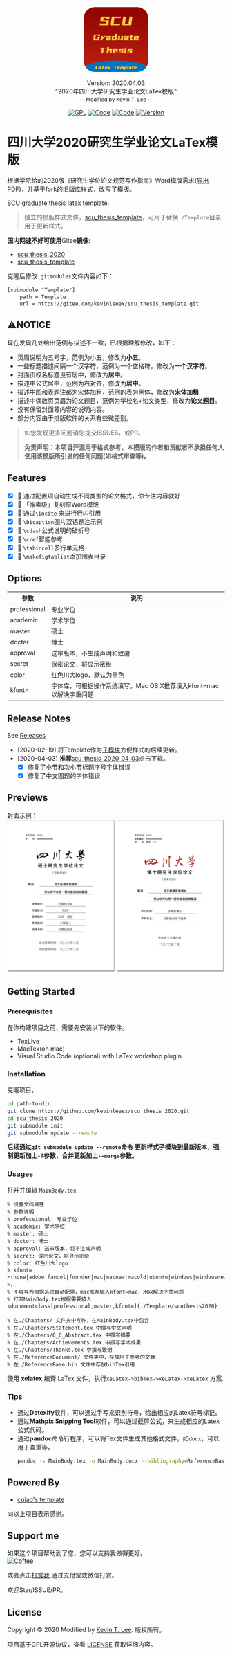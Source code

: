 <div align="center"><img style="display:inline-block" width='150' src="./assets/icon.png"/><p>
    <span style="font-size: 14px">Version: 2020.04.03</span><br>
    <span>"2020年四川大学研究生学业论文LaTex模版"</span><br>
    <span style="font-size: 12px;color= #95dafc">-- Modified by <a>Kevin T. Lee</a> --</span>
    </p>
   <a href="./License"><img alt="GPL" src="https://img.shields.io/badge/LICENSE%20-GPL-green.svg?longCache=true&style=for-the-badge"></a>
        <a href="http://lidengju.com"><img alt="Code" src="https://img.shields.io/badge/Code%20with-Love-red.svg?longCache=true&style=for-the-badge"></a>
   <a href="http://lidengju.com"><img alt="Code" src="https://img.shields.io/badge/%E6%AD%A6%E6%B1%89%0A-%E5%8A%A0%E6%B2%B9-red.svg?longCache=true&style=for-the-badge"></a>
    <a href="https://github.com/kevinleeex/scu_thesis_2020"><img alt="Version" src="https://img.shields.io/badge/Version-2020.04.03-blue.svg?longCache=true&style=for-the-badge"></a>
</div>


# 四川大学2020研究生学业论文LaTex模版

根据学院给的2020版《研究生学位论文规范写作指南》Word模版需求([导出PDF](./Reference%20Document/1-3%20《研究生学位论文规范写作指南》.pdf))，并基于fork的旧版库样式，改写了模版。

SCU graduate thesis latex template.

> 独立的模版样式文件，[scu_thesis_template](https://github.com/kevinleeex/scu_thesis_template)，可用于替换```./Template```目录用于更新样式。

**国内网速不好可使用**Gitee**镜像:**

- [scu_thesis_2020](https://gitee.com/kevinleeex/scu_thesis_2020)
- [scu_thesis_template](https://gitee.com/kevinleeex/scu_thesis_template)

克隆后修改```.gitmodules```文件内容如下：

```
[submodule "Template"]
    path = Template
    url = https://gitee.com/kevinleeex/scu_thesis_template.git
```

## :warning:NOTICE

现在发现几处给出范例与描述不一致，已根据理解修改，如下：

- 页眉说明为五号字，范例为小五，修改为**小五**。
- 一些标题描述间隔一个汉字符，范例为一个空格符，修改为**一个汉字符**。
- 封面页校名标题没有居中，修改为**居中**。
- 描述中公式居中，范例为右对齐，修改为**居中**。
- 描述中图和表题注都为宋体加粗，范例的表为黑体，修改为**宋体加粗**
- 描述中偶数页页眉为论文题目，范例为学校名+论文类型，修改为**论文题目**。
- 没有保留封面等内容的说明内容。
- 部分内容由于排版软件的关系有些微差别。

> 如您发现更多问题请您提交ISSUES，或PR。
>
> **免责声明：本项目开源用于格式参考，本模版的作者和贡献者不承担任何人使用该模版所引发的任何问题(如格式审查等)。**

## Features

- [x] 🍞 通过配置项自动生成不同类型的论文格式，你专注内容就好
- [x] 🍔 「像素级」复刻原Word模版
- [x] 🧀  通过```\incite``` 来进行行内引用
- [x] 🍟 ```\bicaption```图片双语题注示例
- [x] 🍕 ```\cdash```公式说明的破折号
- [x] 🌮 ```\cref```智能参考
- [x] 🥘 ```\tabincell```多行单元格
- [x] 🍗 ```\makefigtablist```添加图表目录

## Options

| 参数         | 说明                       |
| ------------ | -------------------------- |
| professional | 专业学位                   |
| academic     | 学术学位                   |
| master       | 硕士                       |
| docter       | 博士                       |
| approval     | 送审版本，不生成声明和致谢 |
| secret       | 保密论文，将显示密级       |
| color        | 红色川大logo，默认为黑色   |
|kfont=        | 字体库，可根据操作系统填写，Mac OS X推荐填入kfont=mac以解决字重问题|

## Release Notes

See [Releases](https://github.com/kevinleeex/scu_thesis_2020/releases)

- [2020-02-19] 将Template作为[子模块](https://github.com/kevinleeex/scu_thesis_template)方便样式的后续更新。 
- [2020-04-03] **推荐**[scu_thesis_2020_04_03](./releases/download/v2020.04.03/scu_thesis_2020_04_03.zip)点击下载。
  - [x] 修复了小节和次小节标题序号字体错误
  - [x] 修复了中文图题的字体错误

## Previews

封面示例：
![image-20200301232656767](assets/cover.png)


## Getting Started

### Prerequisites

在你构建项目之前，需要先安装以下的软件。

- TexLive
- MacTex(on mac)
- Visual Studio Code (optional) with LaTex workshop plugin

### Installation

克隆项目。

```bash
cd path-to-dir
git clone https://github.com/kevinleeex/scu_thesis_2020.git
cd scu_thesis_2020
git submodule init
git submodule update --remote
```

**后续通过```git submodule update --remote```命令 更新样式子模块到最新版本，强制更新加上```-f```参数，合并更新加上```--merge```参数。**

### Usages

打开并编辑 ```MainBody.tex```

```shell
% 设置文档属性
% 参数说明
% professional: 专业学位
% academic: 学术学位
% master: 硕士
% doctor: 博士
% approval: 送审版本，将不生成声明
% secret: 保密论文，将显示密级
% color: 红色川大logo
% kfont=<⟨none|adobe|fandol|founder|mac|macnew|macold|ubuntu|windows|windowsnew|windowsold|...⟩>，
% 不填写为根据系统自动配置，mac推荐填入kfont=mac，用以解决字重问题
% 打开MainBody.tex根据需要填入
\documentclass[professional,master,kfont=]{./Template/scuthesis2020}

% 在./Chapters/ 文件夹中写作，在MainBody.tex中包含
% 在./Chapters/Statement.tex 中撰写中文声明
% 在./Chapters/0_0_Abstract.tex 中撰写摘要
% 在./Chapters/Achievements.tex 中撰写学术成果
% 在./Chapters/Thanks.tex 中撰写致谢
% 在./ReferenceDocument/ 文件夹中，存放用于参考的文献
% 在./ReferenceBase.bib 文件中存放bibTex引用
```

使用 **xelatex** 编译 LaTex 文件，执行```xeLatex->bibTex->xeLatex->xeLatex``` 方案.

### Tips

- 通过**Detexify**软件，可以通过手写来识别符号，给出相应的Latex符号标记。
- 通过**Mathpix Snipping Tool**软件，可以通过截屏公式，来生成相应的Latex公式代码。
- 通过**pandoc**命令行程序，可以将Tex文件生成其他格式文件，如```docx```，可以用于查重等。
  ```bash
  pandoc -s MainBody.tex -o MainBody.docx --bibliography=ReferenceBase.bib
  ```

## Powered By

- [cuiao's template](https://github.com/cuiao/SCU_ThesisDissertation_LaTeXTemplate)

向以上项目表示感谢。

## Support me

如果这个项目帮助到了您，您可以支持我做得更好。  
<a href="https://paypal.me/kevinleeex"><img alt="Coffee" src="https://img.shields.io/badge/PayPal_me_a-Coffee-7A501E.svg?longCache=true&style=for-the-badge"></a>

或者点击<a href="http://lidengju.com/donate">打赏我</a> 通过支付宝或微信打赏。 

欢迎Star/ISSUE/PR。

## License

Copyright © 2020 Modified by [Kevin T. Lee](http://lidengju.com). 版权所有。

项目基于GPL开源协议，查看 [LICENSE](./License/) 获取详细内容。
